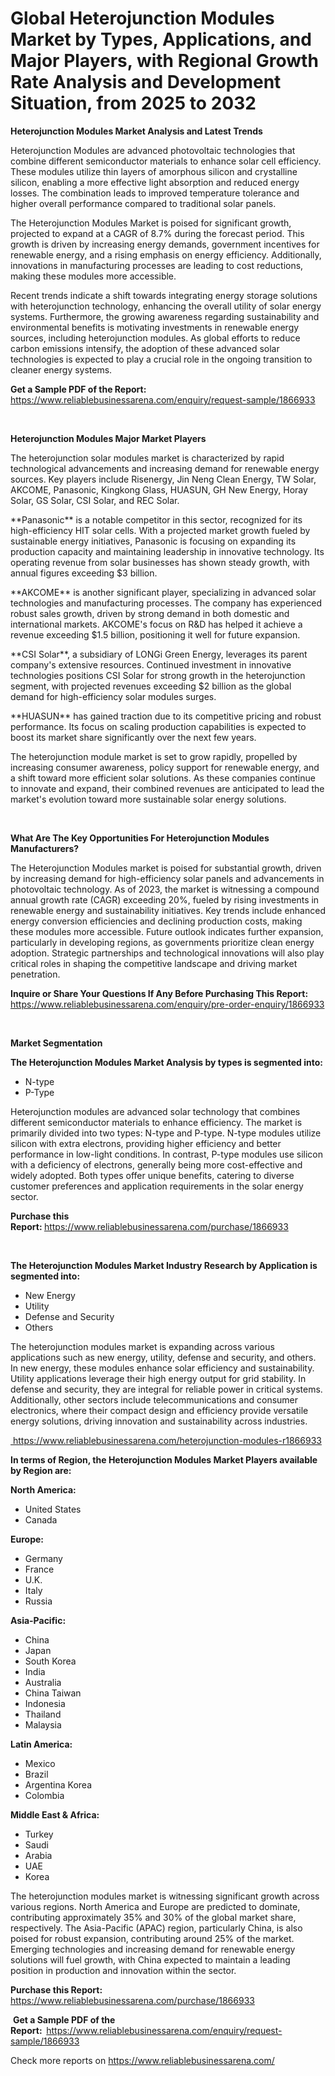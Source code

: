 <p><h1>Global Heterojunction Modules Market by Types, Applications, and Major Players, with Regional Growth Rate Analysis and Development Situation, from 2025 to 2032</h1></p><p><strong>Heterojunction Modules Market Analysis and Latest Trends</strong></p>
<p><p>Heterojunction Modules are advanced photovoltaic technologies that combine different semiconductor materials to enhance solar cell efficiency. These modules utilize thin layers of amorphous silicon and crystalline silicon, enabling a more effective light absorption and reduced energy losses. The combination leads to improved temperature tolerance and higher overall performance compared to traditional solar panels.</p><p>The Heterojunction Modules Market is poised for significant growth, projected to expand at a CAGR of 8.7% during the forecast period. This growth is driven by increasing energy demands, government incentives for renewable energy, and a rising emphasis on energy efficiency. Additionally, innovations in manufacturing processes are leading to cost reductions, making these modules more accessible.</p><p>Recent trends indicate a shift towards integrating energy storage solutions with heterojunction technology, enhancing the overall utility of solar energy systems. Furthermore, the growing awareness regarding sustainability and environmental benefits is motivating investments in renewable energy sources, including heterojunction modules. As global efforts to reduce carbon emissions intensify, the adoption of these advanced solar technologies is expected to play a crucial role in the ongoing transition to cleaner energy systems.</p></p>
<p><strong>Get a Sample PDF of the Report:&nbsp;</strong> <a href="https://www.reliablebusinessarena.com/enquiry/request-sample/1866933?utm_campaign=1871&utm_medium=2&utm_source=Github&utm_content=ia&utm_term=13022025&utm_id=heterojunction-modules">https://www.reliablebusinessarena.com/enquiry/request-sample/1866933</a></p>
<p>&nbsp;</p>
<p><strong>Heterojunction Modules Major Market Players</strong></p>
<p><p>The heterojunction solar modules market is characterized by rapid technological advancements and increasing demand for renewable energy sources. Key players include Risenergy, Jin Neng Clean Energy, TW Solar, AKCOME, Panasonic, Kingkong Glass, HUASUN, GH New Energy, Horay Solar, GS Solar, CSI Solar, and REC Solar.</p><p>**Panasonic** is a notable competitor in this sector, recognized for its high-efficiency HIT solar cells. With a projected market growth fueled by sustainable energy initiatives, Panasonic is focusing on expanding its production capacity and maintaining leadership in innovative technology. Its operating revenue from solar businesses has shown steady growth, with annual figures exceeding $3 billion.</p><p>**AKCOME** is another significant player, specializing in advanced solar technologies and manufacturing processes. The company has experienced robust sales growth, driven by strong demand in both domestic and international markets. AKCOME's focus on R&D has helped it achieve a revenue exceeding $1.5 billion, positioning it well for future expansion.</p><p>**CSI Solar**, a subsidiary of LONGi Green Energy, leverages its parent company's extensive resources. Continued investment in innovative technologies positions CSI Solar for strong growth in the heterojunction segment, with projected revenues exceeding $2 billion as the global demand for high-efficiency solar modules surges.</p><p>**HUASUN** has gained traction due to its competitive pricing and robust performance. Its focus on scaling production capabilities is expected to boost its market share significantly over the next few years.</p><p>The heterojunction module market is set to grow rapidly, propelled by increasing consumer awareness, policy support for renewable energy, and a shift toward more efficient solar solutions. As these companies continue to innovate and expand, their combined revenues are anticipated to lead the market's evolution toward more sustainable solar energy solutions.</p></p>
<p>&nbsp;</p>
<p><strong>What Are The Key Opportunities For Heterojunction Modules Manufacturers?</strong></p>
<p><p>The Heterojunction Modules market is poised for substantial growth, driven by increasing demand for high-efficiency solar panels and advancements in photovoltaic technology. As of 2023, the market is witnessing a compound annual growth rate (CAGR) exceeding 20%, fueled by rising investments in renewable energy and sustainability initiatives. Key trends include enhanced energy conversion efficiencies and declining production costs, making these modules more accessible. Future outlook indicates further expansion, particularly in developing regions, as governments prioritize clean energy adoption. Strategic partnerships and technological innovations will also play critical roles in shaping the competitive landscape and driving market penetration.</p></p>
<p><strong>Inquire or Share Your Questions If Any Before Purchasing This Report:</strong> <a href="https://www.reliablebusinessarena.com/enquiry/pre-order-enquiry/1866933?utm_campaign=1871&utm_medium=2&utm_source=Github&utm_content=ia&utm_term=13022025&utm_id=heterojunction-modules">https://www.reliablebusinessarena.com/enquiry/pre-order-enquiry/1866933</a></p>
<p>&nbsp;</p>
<p><strong>Market Segmentation</strong></p>
<p><strong>The Heterojunction Modules Market Analysis by types is segmented into:</strong></p>
<p><ul><li>N-type</li><li>P-Type</li></ul></p>
<p><p>Heterojunction modules are advanced solar technology that combines different semiconductor materials to enhance efficiency. The market is primarily divided into two types: N-type and P-type. N-type modules utilize silicon with extra electrons, providing higher efficiency and better performance in low-light conditions. In contrast, P-type modules use silicon with a deficiency of electrons, generally being more cost-effective and widely adopted. Both types offer unique benefits, catering to diverse customer preferences and application requirements in the solar energy sector.</p></p>
<p><strong>Purchase this Report:&nbsp;</strong><a href="https://www.reliablebusinessarena.com/purchase/1866933?utm_campaign=1871&utm_medium=2&utm_source=Github&utm_content=ia&utm_term=13022025&utm_id=heterojunction-modules">https://www.reliablebusinessarena.com/purchase/1866933</a></p>
<p>&nbsp;</p>
<p><strong>The Heterojunction Modules Market Industry Research by Application is segmented into:</strong></p>
<p><ul><li>New Energy</li><li>Utility</li><li>Defense and Security</li><li>Others</li></ul></p>
<p><p>The heterojunction modules market is expanding across various applications such as new energy, utility, defense and security, and others. In new energy, these modules enhance solar efficiency and sustainability. Utility applications leverage their high energy output for grid stability. In defense and security, they are integral for reliable power in critical systems. Additionally, other sectors include telecommunications and consumer electronics, where their compact design and efficiency provide versatile energy solutions, driving innovation and sustainability across industries.</p></p>
<p><a href="https://www.reliablebusinessarena.com/heterojunction-modules-r1866933?utm_campaign=1871&utm_medium=2&utm_source=Github&utm_content=ia&utm_term=13022025&utm_id=heterojunction-modules">&nbsp;https://www.reliablebusinessarena.com/heterojunction-modules-r1866933</a></p>
<p><strong>In terms of Region, the Heterojunction Modules Market Players available by Region are:</strong></p>
<p>
    <p> <strong> North America: </strong>
        <ul>
            <li>United States</li>
            <li>Canada</li>
        </ul>
        </p> 
    <p> <strong> Europe: </strong>
        <ul>
            <li>Germany</li>
            <li>France</li>
            <li>U.K.</li>
            <li>Italy</li>
            <li>Russia</li>
        </ul>
        </p> 
    <p> <strong> Asia-Pacific: </strong>
        <ul>
            <li>China</li>
            <li>Japan</li>
            <li>South Korea</li>
            <li>India</li>
            <li>Australia</li>
            <li>China Taiwan</li>
            <li>Indonesia</li>
            <li>Thailand</li>
            <li>Malaysia</li>
        </ul>
        </p> 
    <p> <strong> Latin America: </strong>
        <ul>
            <li>Mexico</li>
            <li>Brazil</li>
            <li>Argentina Korea</li>
            <li>Colombia</li>
        </ul>
        </p> 
    <p> <strong> Middle East & Africa: </strong>
        <ul>
            <li>Turkey</li>
            <li>Saudi</li>
            <li>Arabia</li>
            <li>UAE</li>
            <li>Korea</li>
        </ul>
    </p>
    </p>
<p><p>The heterojunction modules market is witnessing significant growth across various regions. North America and Europe are predicted to dominate, contributing approximately 35% and 30% of the global market share, respectively. The Asia-Pacific (APAC) region, particularly China, is also poised for robust expansion, contributing around 25% of the market. Emerging technologies and increasing demand for renewable energy solutions will fuel growth, with China expected to maintain a leading position in production and innovation within the sector.</p></p>
<p><strong>Purchase this Report: </strong><a href="https://www.reliablebusinessarena.com/purchase/1866933?utm_campaign=1871&utm_medium=2&utm_source=Github&utm_content=ia&utm_term=13022025&utm_id=heterojunction-modules">https://www.reliablebusinessarena.com/purchase/1866933</a></p>
<p>&nbsp;<strong>Get a Sample PDF of the Report:&nbsp;&nbsp;</strong><a href="https://www.reliablebusinessarena.com/enquiry/request-sample/1866933?utm_campaign=1871&utm_medium=2&utm_source=Github&utm_content=ia&utm_term=13022025&utm_id=heterojunction-modules">https://www.reliablebusinessarena.com/enquiry/request-sample/1866933</a></p>
<p><strong></strong></p>
<p>Check more reports on <a href="https://www.reliablebusinessarena.com/?utm_campaign=1871&utm_medium=2&utm_source=Github&utm_content=ia&utm_term=13022025&utm_id=heterojunction-modules">https://www.reliablebusinessarena.com/</a></p>
